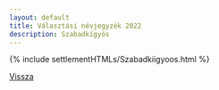 ```yaml
---
layout: default
title: Választási névjegyzék 2022
description: Szabadkígyós
---
```


{% include settlementHTMLs/Szabadkiigyoos.html %}

[Vissza](./)